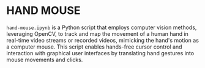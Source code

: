 # HAND MOUSE
`hand-mouse.ipynb` is a Python script that employs computer vision methods, leveraging OpenCV, to track and map the movement of a human hand in real-time video streams or recorded videos, mimicking the hand's motion as a computer mouse. This script enables hands-free cursor control and interaction with graphical user interfaces by translating hand gestures into mouse movements and clicks.
